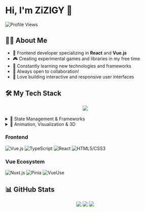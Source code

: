 # Hi, I'm ZiZIGY 👋

![Profile Views](https://komarev.com/ghpvc/?username=ZiZIGY&color=blueviolet)

## 👨‍💻 About Me
- 🔭 Frontend developer specializing in **React** and **Vue.js**
- 🎮 Creating experimental games and libraries in my free time
- 🌱 Constantly learning new technologies and frameworks
- 💬 Always open to collaboration!
- 🚀 Love building interactive and responsive user interfaces

## 🛠️ My Tech Stack

<p align="center">
  <a href="#"><img src="https://skillicons.dev/icons?i=js,ts,vue,react,html,css,sass,tailwind,vite,nodejs,git" /></a>
</p>

<details>
  <summary>🔄 State Management & Frameworks</summary>
  <p align="center">
    <a href="#"><img src="https://skillicons.dev/icons?i=nextjs,nuxtjs" /></a>
    <a href="#"><img src="https://pinia.vuejs.org/logo.svg" width="48" height="48" alt="Pinia" /></a>
    <a href="#"><img src="https://raw.githubusercontent.com/devicons/devicon/master/icons/redux/redux-original.svg" width="48" height="48" alt="Redux" /></a>
    <a href="#"><img src="https://upload.wikimedia.org/wikipedia/ru/thumb/5/51/1c_bitrix_logo.svg/768px-1c_bitrix_logo.svg.png" width="48" height="48" alt="Bitrix" /></a>
  </p>
</details>

<details>
  <summary>🎨 Animation, Visualization & 3D</summary>
  <p align="center">
    <a href="#"><img src="https://skillicons.dev/icons?i=threejs" /></a>
    <a href="#"><img src="https://cdn.worldvectorlogo.com/logos/gsap-greensock.svg" width="48" height="48" alt="GSAP" /></a>
    <a href="#"><img src="https://www.chartjs.org/img/chartjs-logo.svg" width="48" height="48" alt="Chart.js" /></a>
    <a href="#"><img src="https://avatars.githubusercontent.com/u/45790596?s=200&v=4" width="48" height="48" alt="React Three Fiber" /></a>
    <a href="#"><img src="https://avatars.githubusercontent.com/u/119253150?s=200&v=4" width="48" height="48" alt="TresJS" /></a>
  </p>
</details>

### Frontend
![Vue.js](https://img.shields.io/badge/Vue.js-90%25-42B883?style=flat-square&labelColor=35495E)
![TypeScript](https://img.shields.io/badge/TypeScript-90%25-3178C6?style=flat-square&labelColor=black)
![React](https://img.shields.io/badge/React-75%25-61DAFB?style=flat-square&labelColor=20232A)
![HTML5/CSS3](https://img.shields.io/badge/HTML5%2FCSS3-90%25-E34F26?style=flat-square&labelColor=1572B6)

### Vue Ecosystem
![Nuxt.js](https://img.shields.io/badge/Nuxt.js-85%25-00DC82?style=flat-square&labelColor=2F495E)
![Pinia](https://img.shields.io/badge/Pinia-85%25-FFD859?style=flat-square&labelColor=35495E)
![VueUse](https://img.shields.io/badge/VueUse-85%25-41B883?style=flat-square&labelColor=35495E)

## 📊 GitHub Stats

<div align="center">
  <img src="https://github-profile-summary-cards.vercel.app/api/cards/profile-details?username=ZiZIGY&theme=github_dark" />
  <img src="https://github-profile-summary-cards.vercel.app/api/cards/repos-per-language?username=ZiZIGY&theme=github_dark" />
  <img src="https://github-profile-summary-cards.vercel.app/api/cards/most-commit-language?username=ZiZIGY&theme=github_dark" />
</div
